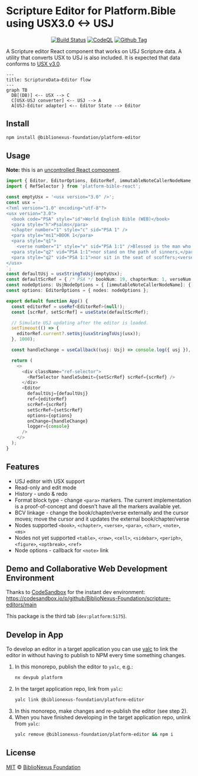 # Scripture Editor for Platform.Bible using USX3.0 <-> USJ

<div align="center">

[![Build Status][github-actions-status]][github-actions-url]
[![CodeQL][gitghub-codeql-status]][gitghub-codeql-url]
[![Github Tag][npm-version-image]][npm-version-url]

</div>

A Scripture editor React component that works on USJ Scripture data. A utility that converts USX to USJ is also included. It is expected that data conforms to [USX v3.0](https://ubsicap.github.io/usx/).

```mermaid
---
title: ScriptureData—Editor flow
---
graph TB
  DB[(DB)] <-- USX --> C
  C[USX-USJ converter] <-- USJ --> A
  A[USJ-Editor adapter] <-- Editor State --> Editor
```

## Install

```sh
npm install @biblionexus-foundation/platform-editor
```

## Usage

**Note:** this is an [uncontrolled React component](https://react.dev/learn/sharing-state-between-components#controlled-and-uncontrolled-components).

```typescript
import { Editor, EditorOptions, EditorRef, immutableNoteCallerNodeName, usxStringToUsj, UsjNodeOptions } from '@biblionexus-foundation/platform-editor';
import { RefSelector } from 'platform-bible-react';

const emptyUsx = '<usx version="3.0" />';
const usx = `
<?xml version="1.0" encoding="utf-8"?>
<usx version="3.0">
  <book code="PSA" style="id">World English Bible (WEB)</book>
  <para style="h">Psalms</para>
  <chapter number="1" style="c" sid="PSA 1" />
  <para style="ms1">BOOK 1</para>
  <para style="q1">
    <verse number="1" style="v" sid="PSA 1:1" />Blessed is the man who doesn’t walk in the counsel of the wicked,</para>
  <para style="q2" vid="PSA 1:1">nor stand on the path of sinners,</para>
  <para style="q2" vid="PSA 1:1">nor sit in the seat of scoffers;<verse eid="PSA 1:1" /></para>
</usx>
`;
const defaultUsj = usxStringToUsj(emptyUsx);
const defaultScrRef = { /* PSA */ bookNum: 19, chapterNum: 1, verseNum: 1 };
const nodeOptions: UsjNodeOptions = { [immutableNoteCallerNodeName]: { onClick: () => console.log('Note was clicked!') } };
const options: EditorOptions = { nodes: nodeOptions };

export default function App() {
  const editorRef = useRef<EditorRef>(null!);
  const [scrRef, setScrRef] = useState(defaultScrRef);

  // Simulate USJ updating after the editor is loaded.
  setTimeout(() => {
    editorRef.current?.setUsj(usxStringToUsj(usx));
  }, 1000);

  const handleChange = useCallback((usj: Usj) => console.log({ usj }), []);

  return (
    <>
      <div className="ref-selector">
        <RefSelector handleSubmit={setScrRef} scrRef={scrRef} />
      </div>
      <Editor
        defaultUsj={defaultUsj}
        ref={editorRef}
        scrRef={scrRef}
        setScrRef={setScrRef}
        options={options}
        onChange={handleChange}
        logger={console}
      />
    </>
  );
}
```

## Features

- USJ editor with USX support
- Read-only and edit mode
- History - undo & redo
- Format block type - change `<para>` markers. The current implementation is a proof-of-concept and doesn't have all the markers available yet.
- BCV linkage - change the book/chapter/verse externally and the cursor moves; move the cursor and it updates the external book/chapter/verse
- Nodes supported `<book>`, `<chapter>`, `<verse>`, `<para>`, `<char>`, `<note>`, `<ms>`
- Nodes not yet supported `<table>`, `<row>`, `<cell>`, `<sidebar>`, `<periph>`, `<figure>`, `<optbreak>`, `<ref>`
- Node options - callback for `<note>` link

## Demo and Collaborative Web Development Environment

Thanks to [CodeSandbox](https://codesandbox.io/) for the instant dev environment: https://codesandbox.io/p/github/BiblioNexus-Foundation/scripture-editors/main

This package is the third tab (`dev:platform:5175`).

## Develop in App

To develop an editor in a target application you can use [yalc](https://www.npmjs.com/package/yalc) to link the editor in without having to publish to NPM every time something changes.

1. In this monorepo, publish the editor to `yalc`, e.g.:
   ```bash
   nx devpub platform
   ```
2. In the target application repo, link from `yalc`:
   ```bash
   yalc link @biblionexus-foundation/platform-editor
   ```
3. In this monorepo, make changes and re-publish the editor (see step 2).
4. When you have finished developing in the target application repo, unlink from `yalc`:
   ```bash
   yalc remove @biblionexus-foundation/platform-editor && npm i
   ```

## License

[MIT][github-license] © [BiblioNexus Foundation](https://biblionexus.org/)

<!-- define variables used above -->

[github-actions-status]: https://github.com/BiblioNexus-Foundation/scripture-editors/actions/workflows/test-publish.yml/badge.svg
[github-actions-url]: https://github.com/BiblioNexus-Foundation/scripture-editors/actions
[gitghub-codeql-status]: https://github.com/BiblioNexus-Foundation/scripture-editors/actions/workflows/codeql.yml/badge.svg
[gitghub-codeql-url]: https://github.com/BiblioNexus-Foundation/scripture-editors/actions/workflows/codeql.yml
[npm-version-image]: https://img.shields.io/npm/v/@biblionexus-foundation/platform-editor
[npm-version-url]: https://github.com/BiblioNexus-Foundation/scripture-editors/releases
[github-license]: https://github.com/BiblioNexus-Foundation/scripture-editors/blob/main/packages/platform/LICENSE
